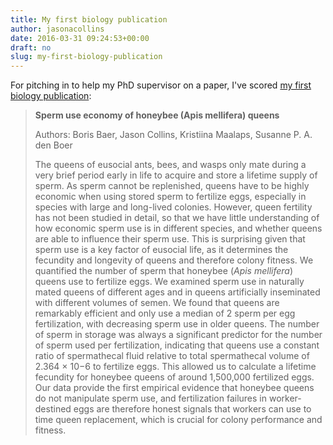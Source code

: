 ```yaml
---
title: My first biology publication
author: jasonacollins
date: 2016-03-31 09:24:53+00:00
draft: no
slug: my-first-biology-publication
---
```


For pitching in to help my PhD supervisor on a paper, I've scored [my first biology publication](http://onlinelibrary.wiley.com/doi/10.1002/ece3.2075/full):

>**Sperm use economy of honeybee (Apis mellifera) queens**
>
>Authors: Boris Baer, Jason Collins, Kristiina Maalaps, Susanne P. A. den Boer
>
>The queens of eusocial ants, bees, and wasps only mate during a very brief period early in life to acquire and store a lifetime supply of sperm. As sperm cannot be replenished, queens have to be highly economic when using stored sperm to fertilize eggs, especially in species with large and long-lived colonies. However, queen fertility has not been studied in detail, so that we have little understanding of how economic sperm use is in different species, and whether queens are able to influence their sperm use. This is surprising given that sperm use is a key factor of eusocial life, as it determines the fecundity and longevity of queens and therefore colony fitness. We quantified the number of sperm that honeybee (_Apis mellifera_) queens use to fertilize eggs. We examined sperm use in naturally mated queens of different ages and in queens artificially inseminated with different volumes of semen. We found that queens are remarkably efficient and only use a median of 2 sperm per egg fertilization, with decreasing sperm use in older queens. The number of sperm in storage was always a significant predictor for the number of sperm used per fertilization, indicating that queens use a constant ratio of spermathecal fluid relative to total spermathecal volume of 2.364 × 10−6 to fertilize eggs. This allowed us to calculate a lifetime fecundity for honeybee queens of around 1,500,000 fertilized eggs. Our data provide the first empirical evidence that honeybee queens do not manipulate sperm use, and fertilization failures in worker-destined eggs are therefore honest signals that workers can use to time queen replacement, which is crucial for colony performance and fitness.
